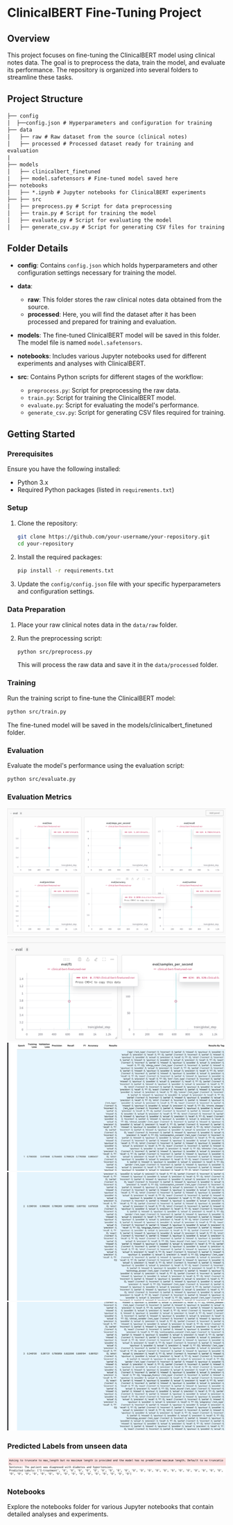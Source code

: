 # ClinicalBERT Fine-Tuning Project

## Overview

This project focuses on fine-tuning the ClinicalBERT model using clinical notes data. The goal is to preprocess the data, train the model, and evaluate its performance. The repository is organized into several folders to streamline these tasks.

## Project Structure

```
├── config
│  ├──config.json # Hyperparameters and configuration for training
├── data
│   ├── raw # Raw dataset from the source (clinical notes)
│   ├── processed # Processed dataset ready for training and evaluation
|
├── models
│   ├── clinicalbert_finetuned    
|   ├── model.safetensors # Fine-tuned model saved here
├── notebooks
│   ├── *.ipynb # Jupyter notebooks for ClinicalBERT experiments
├── ├── src
│   ├── preprocess.py # Script for data preprocessing
│   ├── train.py # Script for training the model
│   ├── evaluate.py # Script for evaluating the model
│   ├── generate_csv.py # Script for generating CSV files for training
```


## Folder Details

- **config**: Contains `config.json` which holds hyperparameters and other configuration settings necessary for training the model.

- **data**:
  - **raw**: This folder stores the raw clinical notes data obtained from the source.
  - **processed**: Here, you will find the dataset after it has been processed and prepared for training and evaluation.

- **models**: The fine-tuned ClinicalBERT model will be saved in this folder. The model file is named `model.safetensors`.

- **notebooks**: Includes various Jupyter notebooks used for different experiments and analyses with ClinicalBERT.

- **src**: Contains Python scripts for different stages of the workflow:
  - `preprocess.py`: Script for preprocessing the raw data.
  - `train.py`: Script for training the ClinicalBERT model.
  - `evaluate.py`: Script for evaluating the model's performance.
  - `generate_csv.py`: Script for generating CSV files required for training.

## Getting Started

### Prerequisites

Ensure you have the following installed:
- Python 3.x
- Required Python packages (listed in `requirements.txt`)

### Setup

1. Clone the repository:
    ```sh
    git clone https://github.com/your-username/your-repository.git
    cd your-repository
    ```

2. Install the required packages:
    ```sh
    pip install -r requirements.txt
    ```

3. Update the `config/config.json` file with your specific hyperparameters and configuration settings.

### Data Preparation

1. Place your raw clinical notes data in the `data/raw` folder.

2. Run the preprocessing script:
    ```sh
    python src/preprocess.py
    ```
   This will process the raw data and save it in the `data/processed` folder.

### Training

Run the training script to fine-tune the ClinicalBERT model:
```sh
python src/train.py
```

The fine-tuned model will be saved in the models/clinicalbert_finetuned folder.

### Evaluation
Evaluate the model's performance using the evaluation script:
```sh
python src/evaluate.py
```

### Evaluation Metrics
![Recall, Precision, Accuracy](images/1.png)
![f1 score](images/2.png)
![Epoch1](images/epoch1.png)
![Epoch2](images/epoch2.png)
![Epoch3](images/epoch3.png)

### Predicted Labels from unseen data
![Predicited labels](images/3.png)

### Notebooks
Explore the notebooks folder for various Jupyter notebooks that contain detailed analyses and experiments.


